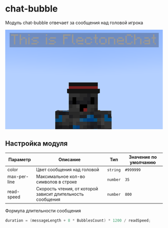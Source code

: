 # chat-bubble

Модуль chat-bubble отвечает за сообщения над головой игрока

![Chat bubble](chat-bubble.png)

## Настройка модуля

| Параметр     | Описание                                                   | Тип      | Значение по умолчанию |
| ------------ | ---------------------------------------------------------- | -------- | --------------------- |
| color        | Цвет сообщения над головой                                 | `string` | `#999999`             |
| max-per-line | Максимальное кол-во символов в строке                      | `number` | `35`                  |
| read-speed   | Скорость чтения, от которой зависит длительность сообщения | `number` | `800`                 |
  
Формула длительности сообщения
```java
duration = (messageLength + 8 * BubblesCount) * 1200 / readSpeed;
```